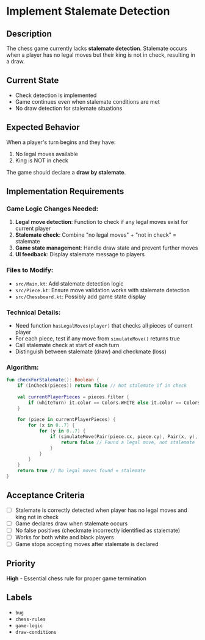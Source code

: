 # Implement Stalemate Detection

## Description
The chess game currently lacks **stalemate detection**. Stalemate occurs when a player has no legal moves but their king is not in check, resulting in a draw.

## Current State
- Check detection is implemented
- Game continues even when stalemate conditions are met
- No draw detection for stalemate situations

## Expected Behavior
When a player's turn begins and they have:
1. No legal moves available
2. King is NOT in check

The game should declare a **draw by stalemate**.

## Implementation Requirements

### Game Logic Changes Needed:
1. **Legal move detection**: Function to check if any legal moves exist for current player
2. **Stalemate check**: Combine "no legal moves" + "not in check" = stalemate
3. **Game state management**: Handle draw state and prevent further moves
4. **UI feedback**: Display stalemate message to players

### Files to Modify:
- `src/Main.kt`: Add stalemate detection logic
- `src/Piece.kt`: Ensure move validation works with stalemate detection
- `src/Chessboard.kt`: Possibly add game state display

### Technical Details:
- Need function `hasLegalMoves(player)` that checks all pieces of current player
- For each piece, test if any move from `simulateMove()` returns true
- Call stalemate check at start of each turn
- Distinguish between stalemate (draw) and checkmate (loss)

### Algorithm:
```kotlin
fun checkForStalemate(): Boolean {
    if (inCheck(pieces)) return false // Not stalemate if in check
    
    val currentPlayerPieces = pieces.filter { 
        if (whiteTurn) it.color == Colors.WHITE else it.color == Colors.BLACK 
    }
    
    for (piece in currentPlayerPieces) {
        for (x in 0..7) {
            for (y in 0..7) {
                if (simulateMove(Pair(piece.cx, piece.cy), Pair(x, y), piece)) {
                    return false // Found a legal move, not stalemate
                }
            }
        }
    }
    return true // No legal moves found = stalemate
}
```

## Acceptance Criteria
- [ ] Stalemate is correctly detected when player has no legal moves and king not in check
- [ ] Game declares draw when stalemate occurs
- [ ] No false positives (checkmate incorrectly identified as stalemate)
- [ ] Works for both white and black players
- [ ] Game stops accepting moves after stalemate is declared

## Priority
**High** - Essential chess rule for proper game termination

## Labels
- `bug`
- `chess-rules`
- `game-logic`
- `draw-conditions`